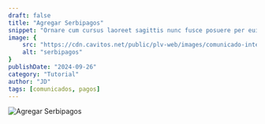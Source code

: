 ```yaml
---
draft: false
title: "Agregar Serbipagos"
snippet: "Ornare cum cursus laoreet sagittis nunc fusce posuere per euismod dis vehicula a, semper fames lacus maecenas dictumst pulvinar neque enim non potenti. Torquent hac sociosqu eleifend potenti."
image: {
    src: "https://cdn.cavitos.net/public/plv-web/images/comunicado-interno.jpg?&fit=crop&w=430&h=240",
    alt: "serbipagos"
}
publishDate: "2024-09-26"
category: "Tutorial"
author: "JD"
tags: [comunicados, pagos]
---
```


![Agregar Serbipagos](https://cdn.cavitos.net/public/plv-web/documents/serbipagos.png)